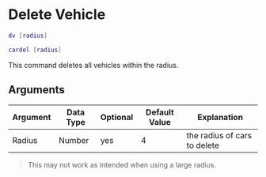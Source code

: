 # Delete Vehicle

```lua
dv [radius]
```

```lua
cardel [radius]
```

This command deletes all vehicles within the radius.

## Arguments

| Argument   | Data Type | Optional | Default Value |          Explanation           |
|------------|-----------|----------|---------------|--------------------------------|
| Radius     | Number    | yes      | 4             | the radius of cars to delete   |

> This may not work as intended when using a large radius.
